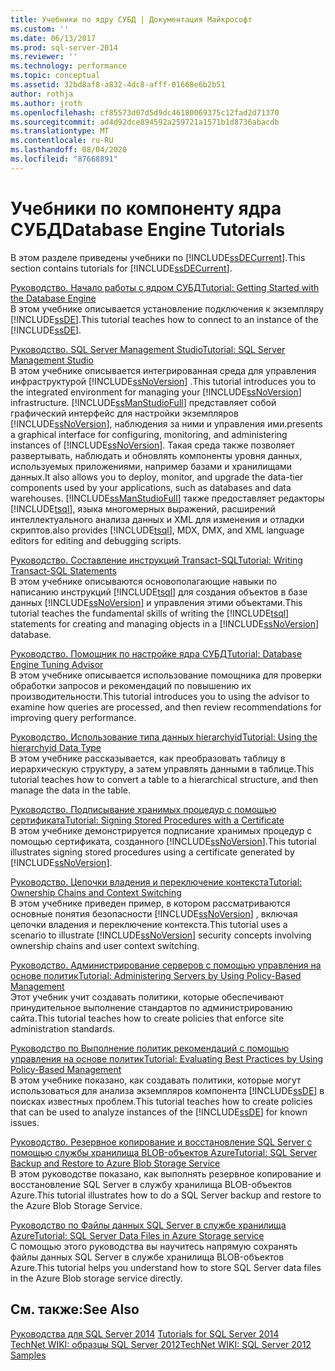 ```yaml
---
title: Учебники по ядру СУБД | Документация Майкрософт
ms.custom: ''
ms.date: 06/13/2017
ms.prod: sql-server-2014
ms.reviewer: ''
ms.technology: performance
ms.topic: conceptual
ms.assetid: 32bd8af8-a832-4dc8-afff-01668e6b2b51
author: rothja
ms.author: jroth
ms.openlocfilehash: cf85573d07d5d9dc46180069375c12fad2d71370
ms.sourcegitcommit: ad4d92dce894592a259721a1571b1d8736abacdb
ms.translationtype: MT
ms.contentlocale: ru-RU
ms.lasthandoff: 08/04/2020
ms.locfileid: "87668891"
---
```

# <a name="database-engine-tutorials"></a><span data-ttu-id="f4716-102">Учебники по компоненту ядра СУБД</span><span class="sxs-lookup"><span data-stu-id="f4716-102">Database Engine Tutorials</span></span>
  <span data-ttu-id="f4716-103">В этом разделе приведены учебники по [!INCLUDE[ssDECurrent](../includes/ssdecurrent-md.md)].</span><span class="sxs-lookup"><span data-stu-id="f4716-103">This section contains tutorials for [!INCLUDE[ssDECurrent](../includes/ssdecurrent-md.md)].</span></span>  
  
 [<span data-ttu-id="f4716-104">Руководство. Начало работы с ядром СУБД</span><span class="sxs-lookup"><span data-stu-id="f4716-104">Tutorial: Getting Started with the Database Engine</span></span>](tutorial-getting-started-with-the-database-engine.md)  
 <span data-ttu-id="f4716-105">В этом учебнике описывается установление подключения к экземпляру [!INCLUDE[ssDE](../includes/ssde-md.md)].</span><span class="sxs-lookup"><span data-stu-id="f4716-105">This tutorial teaches how to connect to an instance of the [!INCLUDE[ssDE](../includes/ssde-md.md)].</span></span>  
  
 [<span data-ttu-id="f4716-106">Руководство. SQL Server Management Studio</span><span class="sxs-lookup"><span data-stu-id="f4716-106">Tutorial: SQL Server Management Studio</span></span>](../ssms/tutorials/tutorial-sql-server-management-studio.md)  
 <span data-ttu-id="f4716-107">В этом учебнике описывается интегрированная среда для управления инфраструктурой [!INCLUDE[ssNoVersion](../includes/ssnoversion-md.md)] .</span><span class="sxs-lookup"><span data-stu-id="f4716-107">This tutorial introduces you to the integrated environment for managing your [!INCLUDE[ssNoVersion](../includes/ssnoversion-md.md)] infrastructure.</span></span> [!INCLUDE[ssManStudioFull](../includes/ssmanstudiofull-md.md)] <span data-ttu-id="f4716-108">представляет собой графический интерфейс для настройки экземпляров [!INCLUDE[ssNoVersion](../includes/ssnoversion-md.md)], наблюдения за ними и управления ими.</span><span class="sxs-lookup"><span data-stu-id="f4716-108">presents a graphical interface for configuring, monitoring, and administering instances of [!INCLUDE[ssNoVersion](../includes/ssnoversion-md.md)].</span></span> <span data-ttu-id="f4716-109">Такая среда также позволяет развертывать, наблюдать и обновлять компоненты уровня данных, используемых приложениями, например базами и хранилищами данных.</span><span class="sxs-lookup"><span data-stu-id="f4716-109">It also allows you to deploy, monitor, and upgrade the data-tier components used by your applications, such as databases and data warehouses.</span></span> [!INCLUDE[ssManStudioFull](../includes/ssmanstudiofull-md.md)] <span data-ttu-id="f4716-110">также предоставляет редакторы [!INCLUDE[tsql](../includes/tsql-md.md)], языка многомерных выражений, расширений интеллектуального анализа данных и XML для изменения и отладки скриптов.</span><span class="sxs-lookup"><span data-stu-id="f4716-110">also provides [!INCLUDE[tsql](../includes/tsql-md.md)], MDX, DMX, and XML language editors for editing and debugging scripts.</span></span>  
  
 [<span data-ttu-id="f4716-111">Руководство. Составление инструкций Transact-SQL</span><span class="sxs-lookup"><span data-stu-id="f4716-111">Tutorial: Writing Transact-SQL Statements</span></span>](../t-sql/tutorial-writing-transact-sql-statements.md)  
 <span data-ttu-id="f4716-112">В этом учебнике описываются основополагающие навыки по написанию инструкций [!INCLUDE[tsql](../includes/tsql-md.md)] для создания объектов в базе данных [!INCLUDE[ssNoVersion](../includes/ssnoversion-md.md)] и управления этими объектами.</span><span class="sxs-lookup"><span data-stu-id="f4716-112">This tutorial teaches the fundamental skills of writing the [!INCLUDE[tsql](../includes/tsql-md.md)] statements for creating and managing objects in a [!INCLUDE[ssNoVersion](../includes/ssnoversion-md.md)] database.</span></span>  
  
 [<span data-ttu-id="f4716-113">Руководство. Помощник по настройке ядра СУБД</span><span class="sxs-lookup"><span data-stu-id="f4716-113">Tutorial: Database Engine Tuning Advisor</span></span>](../tools/dta/tutorial-database-engine-tuning-advisor.md)  
 <span data-ttu-id="f4716-114">В этом учебнике описывается использование помощника для проверки обработки запросов и рекомендаций по повышению их производительности.</span><span class="sxs-lookup"><span data-stu-id="f4716-114">This tutorial introduces you to using the advisor to examine how queries are processed, and then review recommendations for improving query performance.</span></span>  
  
 [<span data-ttu-id="f4716-115">Руководство. Использование типа данных hierarchyid</span><span class="sxs-lookup"><span data-stu-id="f4716-115">Tutorial: Using the hierarchyid Data Type</span></span>](tables/tutorial-using-the-hierarchyid-data-type.md)  
 <span data-ttu-id="f4716-116">В этом учебнике рассказывается, как преобразовать таблицу в иерархическую структуру, а затем управлять данными в таблице.</span><span class="sxs-lookup"><span data-stu-id="f4716-116">This tutorial teaches how to convert a table to a hierarchical structure, and then manage the data in the table.</span></span>  
  
 [<span data-ttu-id="f4716-117">Руководство. Подписывание хранимых процедур с помощью сертификата</span><span class="sxs-lookup"><span data-stu-id="f4716-117">Tutorial: Signing Stored Procedures with a Certificate</span></span>](tutorial-signing-stored-procedures-with-a-certificate.md)  
 <span data-ttu-id="f4716-118">В этом учебнике демонстрируется подписание хранимых процедур с помощью сертификата, созданного [!INCLUDE[ssNoVersion](../includes/ssnoversion-md.md)].</span><span class="sxs-lookup"><span data-stu-id="f4716-118">This tutorial illustrates signing stored procedures using a certificate generated by [!INCLUDE[ssNoVersion](../includes/ssnoversion-md.md)].</span></span>  
  
 [<span data-ttu-id="f4716-119">Руководство. Цепочки владения и переключение контекста</span><span class="sxs-lookup"><span data-stu-id="f4716-119">Tutorial: Ownership Chains and Context Switching</span></span>](tutorial-ownership-chains-and-context-switching.md)  
 <span data-ttu-id="f4716-120">В этом учебнике приведен пример, в котором рассматриваются основные понятия безопасности [!INCLUDE[ssNoVersion](../includes/ssnoversion-md.md)] , включая цепочки владения и переключение контекста.</span><span class="sxs-lookup"><span data-stu-id="f4716-120">This tutorial uses a scenario to illustrate [!INCLUDE[ssNoVersion](../includes/ssnoversion-md.md)] security concepts involving ownership chains and user context switching.</span></span>  
  
 [<span data-ttu-id="f4716-121">Руководство. Администрирование серверов с помощью управления на основе политик</span><span class="sxs-lookup"><span data-stu-id="f4716-121">Tutorial: Administering Servers by Using Policy-Based Management</span></span>](policy-based-management/tutorial-administering-servers-by-using-policy-based-management.md)  
 <span data-ttu-id="f4716-122">Этот учебник учит создавать политики, которые обеспечивают принудительное выполнение стандартов по администрированию сайта.</span><span class="sxs-lookup"><span data-stu-id="f4716-122">This tutorial teaches how to create policies that enforce site administration standards.</span></span>  
  
 [<span data-ttu-id="f4716-123">Руководство по Выполнение политик рекомендаций с помощью управления на основе политик</span><span class="sxs-lookup"><span data-stu-id="f4716-123">Tutorial: Evaluating Best Practices by Using Policy-Based Management</span></span>](../tutorials/tutorial-evaluating-best-practices-by-using-policy-based-management.md)  
 <span data-ttu-id="f4716-124">В этом учебнике показано, как создавать политики, которые могут использоваться для анализа экземпляров компонента [!INCLUDE[ssDE](../includes/ssde-md.md)] в поисках известных проблем.</span><span class="sxs-lookup"><span data-stu-id="f4716-124">This tutorial teaches how to create policies that can be used to analyze instances of the [!INCLUDE[ssDE](../includes/ssde-md.md)] for known issues.</span></span>  
  
 [<span data-ttu-id="f4716-125">Руководство. Резервное копирование и восстановление SQL Server с помощью службы хранилища BLOB-объектов Azure</span><span class="sxs-lookup"><span data-stu-id="f4716-125">Tutorial: SQL Server Backup and Restore to Azure Blob Storage Service</span></span>](tutorial-sql-server-backup-and-restore-to-azure-blob-storage-service.md)  
 <span data-ttu-id="f4716-126">В этом руководстве показано, как выполнять резервное копирование и восстановление SQL Server в службу хранилища BLOB-объектов Azure.</span><span class="sxs-lookup"><span data-stu-id="f4716-126">This tutorial illustrates how to do a SQL Server backup and restore to the Azure Blob Storage Service.</span></span>  
  
 [<span data-ttu-id="f4716-127">Руководство по Файлы данных SQL Server в службе хранилища Azure</span><span class="sxs-lookup"><span data-stu-id="f4716-127">Tutorial: SQL Server Data Files in Azure Storage service</span></span>](tutorial-use-azure-blob-storage-service-with-sql-server-2016.md)  
 <span data-ttu-id="f4716-128">С помощью этого руководства вы научитесь напрямую сохранять файлы данных SQL Server в службе хранилища BLOB-объектов Azure.</span><span class="sxs-lookup"><span data-stu-id="f4716-128">This tutorial helps you understand how to store SQL Server data files in the Azure Blob storage service directly.</span></span>  
  
## <a name="see-also"></a><span data-ttu-id="f4716-129">См. также:</span><span class="sxs-lookup"><span data-stu-id="f4716-129">See Also</span></span>  
 <span data-ttu-id="f4716-130">[Руководства для SQL Server 2014](../tutorials/tutorials-for-sql-server-2014.md) </span><span class="sxs-lookup"><span data-stu-id="f4716-130">[Tutorials for SQL Server 2014](../tutorials/tutorials-for-sql-server-2014.md) </span></span>  
 [<span data-ttu-id="f4716-131">TechNet WIKI: образцы SQL Server 2012</span><span class="sxs-lookup"><span data-stu-id="f4716-131">TechNet WIKI: SQL Server 2012 Samples</span></span>](https://go.microsoft.com/fwlink/?linkID=220734)  
  
  
